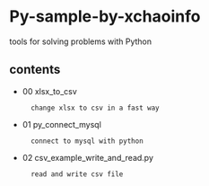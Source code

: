 # Py-sample-by-xchaoinfo
                                    
tools for solving problems with Python 

## contents


- 00 xlsx_to_csv
    
        change xlsx to csv in a fast way

- 01 py_connect_mysql

        connect to mysql with python

- 02 csv_example_write_and_read.py
    
        read and write csv file